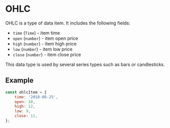 # OHLC

OHLC is a type of data item. It includes the following fields:

- `time` (`Time`) - item time
- `open` (`number`) - item open price
- `high` (`number`) - item high price
- `low` (`number`) - item low price
- `close` (`number`) - item close price

This data type is used by several series types such as bars or candlesticks.

## Example

```javascript
const ohlcItem = {
    time: '2018-06-25',
    open: 10,
    high: 12,
    low: 9,
    close: 11,
};
```
